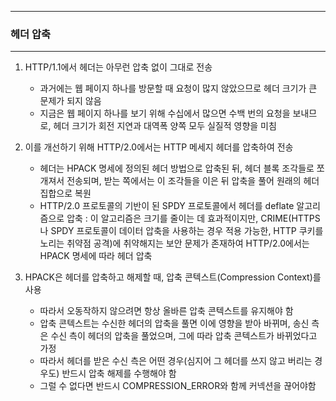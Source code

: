 -----
### 헤더 압축
-----
1. HTTP/1.1에서 헤더는 아무런 압축 없이 그대로 전송
   - 과거에는 웹 페이지 하나를 방문할 때 요청이 많지 않았으므로 헤더 크기가 큰 문제가 되지 않음
   - 지금은 웹 페이지 하나를 보기 위해 수십에서 많으면 수백 번의 요청을 보내므로, 헤더 크기가 회전 지연과 대역폭 양쪽 모두 실질적 영향을 미침

2. 이를 개선하기 위해 HTTP/2.0에서는 HTTP 메세지 헤더를 압축하여 전송
   - 헤더는 HPACK 명세에 정의된 헤더 방법으로 압축된 뒤, 헤더 블록 조각들로 쪼개져서 전송되며, 받는 쪽에서는 이 조각들을 이은 뒤 압축을 풀어 원래의 헤더 집합으로 복원
   - HTTP/2.0 프로토콜의 기반이 된 SPDY 프로토콜에서 헤더를 deflate 알고리즘으로 압축 : 이 알고리즘은 크기를 줄이는 데 효과적이지만, CRIME(HTTPS나 SPDY 프로토콜이 데이터 압축을 사용하는 경우 적용 가능한, HTTP 쿠키를 노리는 취약점 공격)에 취약해지는 보안 문제가 존재하여 HTTP/2.0에서는 HPACK 명세에 따라 헤더 압축

3. HPACK은 헤더를 압축하고 해제할 때, 압축 콘텍스트(Compression Context)를 사용
   - 따라서 오동작하지 않으려면 항상 올바른 압축 콘텍스트를 유지해야 함
   - 압축 콘텍스트는 수신한 헤더의 압축을 풀면 이에 영향을 받아 바뀌며, 송신 측은 수신 측이 헤더의 압축을 풀었으며, 그에 따라 압축 콘텍스트가 바뀌었다고 가정
   - 따라서 헤더를 받은 수신 측은 어떤 경우(심지어 그 헤더를 쓰지 않고 버리는 경우도) 반드시 압축 해제를 수행해야 함
   - 그럴 수 없다면 반드시 COMPRESSION_ERROR와 함께 커넥션을 끊어야함
